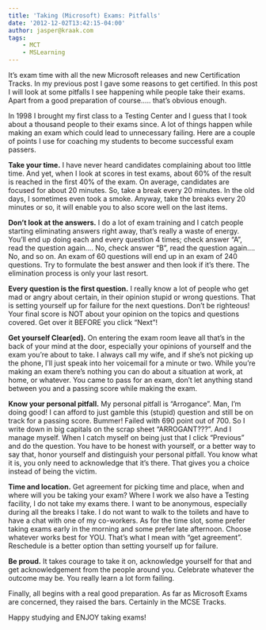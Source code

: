 ```yaml
---
title: 'Taking (Microsoft) Exams: Pitfalls'
date: '2012-12-02T13:42:15-04:00'
author: jasper@kraak.com
tags:
    - MCT
    - MSLearning
---
```


It’s exam time with all the new Microsoft releases and new Certification Tracks. In my previous post I gave some reasons to get certified. In this post I will look at some pitfalls I see happening while people take their exams. Apart from a good preparation of course….. that’s obvious enough.

In 1998 I brought my first class to a Testing Center and I guess that I took about a thousand people to their exams since. A lot of things happen while making an exam which could lead to unnecessary failing. Here are a couple of points I use for coaching my students to become successful exam passers.

**Take your time.** I have never heard candidates complaining about too little time. And yet, when I look at scores in test exams, about 60% of the result is reached in the first 40% of the exam. On average, candidates are focused for about 20 minutes. So, take a break every 20 minutes. In the old days, I sometimes even took a smoke. Anyway, take the breaks every 20 minutes or so, it will enable you to also score well on the last items.

**Don’t look at the answers.** I do a lot of exam training and I catch people starting eliminating answers right away, that’s really a waste of energy. You’ll end up doing each and every question 4 times; check answer “A”, read the question again…. No, check answer “B”, read the question again…. No, and so on. An exam of 60 questions will end up in an exam of 240 questions. Try to formulate the best answer and then look if it’s there. The elimination process is only your last resort.

**Every question is the first question.** I really know a lot of people who get mad or angry about certain, in their opinion stupid or wrong questions. That is setting yourself up for failure for the next questions. Don’t be righteous! Your final score is NOT about your opinion on the topics and questions covered. Get over it BEFORE you click “Next”!

**Get yourself Clear(ed).** On entering the exam room leave all that’s in the back of your mind at the door, especially your opinions of yourself and the exam you’re about to take. I always call my wife, and if she’s not picking up the phone, I’ll just speak into her voicemail for a minute or two. While you’re making an exam there’s nothing you can do about a situation at work, at home, or whatever. You came to pass for an exam, don’t let anything stand between you and a passing score while making the exam.

**Know your personal pitfall.** My personal pitfall is “Arrogance”. Man, I’m doing good! I can afford to just gamble this (stupid) question and still be on track for a passing score. Bummer! Failed with 690 point out of 700. So I write down in big capitals on the scrap sheet “ARROGANT???”. And I manage myself. When I catch myself on being just that I click “Previous” and do the question. You have to be honest with yourself, or a better way to say that, honor yourself and distinguish your personal pitfall. You know what it is, you only need to acknowledge that it’s there. That gives you a choice instead of being the victim.

**Time and location.** Get agreement for picking time and place, when and where will you be taking your exam? Where I work we also have a Testing facility, I do not take my exams there. I want to be anonymous, especially during all the breaks I take. I do not want to walk to the toilets and have to have a chat with one of my co-workers. As for the time slot, some prefer taking exams early in the morning and some prefer late afternoon. Choose whatever works best for YOU. That’s what I mean with “get agreement”. Reschedule is a better option than setting yourself up for failure.

**Be proud.** It takes courage to take it on, acknowledge yourself for that and get acknowledgement from the people around you. Celebrate whatever the outcome may be. You really learn a lot form failing.

Finally, all begins with a real good preparation. As far as Microsoft Exams are concerned, they raised the bars. Certainly in the MCSE Tracks.

Happy studying and ENJOY taking exams!
